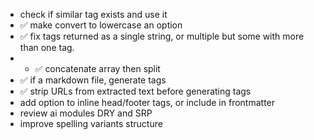 - check if similar tag exists and use it
- ✅ make convert to lowercase an option
- ✅ fix tags returned as a single string, or multiple but some with more than one tag.
- - ✅ concatenate array then split
- ✅ if a markdown file, generate tags
- ✅ strip URLs from extracted text before generating tags
- add option to inline head/footer tags, or include in frontmatter
- review ai modules DRY and SRP
- improve spelling variants structure 
